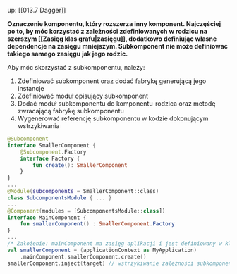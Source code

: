 up: [[013.7 Dagger]]

**Oznaczenie komponentu, który rozszerza inny komponent. Najczęściej po to, by móc korzystać z zależności zdefiniowanych w rodzicu na szerszym [[Zasięg klas grafu|zasięgu]], dodatkowo definiując własne dependencje na zasięgu mniejszym. Subkomponent nie może definiować takiego samego zasięgu jak jego rodzic.**

Aby móc skorzystać z subkomponentu, należy:
1. Zdefiniować subkomponent oraz dodać fabrykę generującą jego instancje
2. Zdefiniować moduł opisujący subkomponent
3. Dodać moduł subkomponentu do komponentu-rodzica oraz metodę zwracającą fabrykę subkomponentu
4. Wygenerować referencję subkomponentu w kodzie dokonującym wstrzykiwania

```kotlin
@Subcomponent 
interface SmallerComponent { 
	@Subcomponent.Factory
	interface Factory {
		fun create(): SmallerComponent
	}
}
...
@Module(subcomponents = SmallerComponent::class)  
class SubcomponentsModule { ... }
...
@Component(modules = [SubcomponentsModule::class])
interface MainComponent { 
	fun smallerComponent() : SmallerComponent.Factory
}
...
/* Założenie: mainComponent ma zasięg aplikacji i jest definiowany w klasie MyApplication rozszerzającą klasę Application */
val smallerComponent = (applicationContext as MyApplication)
	.mainComponent.smallerComponent.create()
smallerComponent.inject(target) // wstrzykiwanie zależności subkomponentu
```